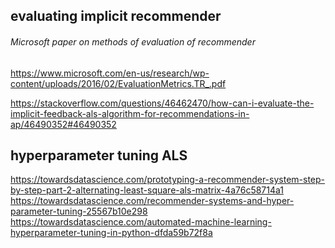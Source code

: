 
## evaluating implicit recommender 
###### Microsoft paper on methods of evaluation of recommender 
https://www.microsoft.com/en-us/research/wp-content/uploads/2016/02/EvaluationMetrics.TR_.pdf 

https://stackoverflow.com/questions/46462470/how-can-i-evaluate-the-implicit-feedback-als-algorithm-for-recommendations-in-ap/46490352#46490352

## hyperparameter tuning ALS 
https://towardsdatascience.com/prototyping-a-recommender-system-step-by-step-part-2-alternating-least-square-als-matrix-4a76c58714a1 \
https://towardsdatascience.com/recommender-systems-and-hyper-parameter-tuning-25567b10e298 \
https://towardsdatascience.com/automated-machine-learning-hyperparameter-tuning-in-python-dfda59b72f8a
